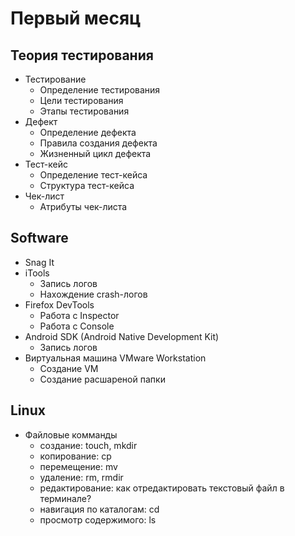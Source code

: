 # Первый месяц

## Теория тестирования
- Тестирование
  - Определение тестирования
  - Цели тестирования
  - Этапы тестирования
- Дефект
  - Определение дефекта
  - Правила создания дефекта
  - Жизненный цикл дефекта
- Тест-кейс
  - Определение тест-кейса
  - Структура тест-кейса
- Чек-лист
  - Атрибуты чек-листа

## Software
- Snag It
- iTools
  - Запись логов
  - Нахождение crash-логов
- Firefox DevTools
  - Работа с Inspector
  - Работа с Console
- Android SDK (Android Native Development Kit)
  - Запись логов
- Виртуальная машина VMware Workstation
  - Создание VM
  - Создание расшареной папки

## Linux
- Файловые комманды
  - создание: touch, mkdir
  - копирование: cp
  - перемещение: mv
  - удаление: rm, rmdir
  - редактирование: как отредактировать текстовый файл в терминале?
  - навигация по каталогам: cd
  - просмотр содержимого: ls
